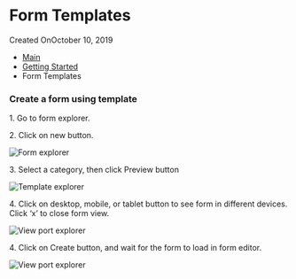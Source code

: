 # Form Templates

Created OnOctober 10, 2019

* [Main](https://captisa.com/docs)
* [Getting Started](https://captisa.com/docs/category/getting-started)
* Form Templates

### Create a form using template

1\. Go to form explorer.

2\. Click on new button.

![Form explorer](https://captisa.com/wp-content/uploads/2019/10/create-form-from-template-1.png)

3\. Select a category, then click Preview button

![Template explorer](https://captisa.com/wp-content/uploads/2019/10/create-form-from-template-2.png)

4\. Click on desktop, mobile, or tablet button to see form in different devices. Click ‘x’ to close form view.

![View port explorer](https://captisa.com/wp-content/uploads/2019/10/create-form-from-template-3.png)

4\. Click on Create button, and wait for the form to load in form editor.

![View port explorer](https://captisa.com/wp-content/uploads/2019/10/create-form-from-template-4.png)
